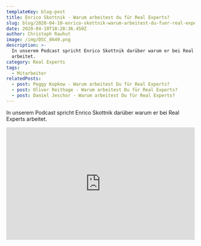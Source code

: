 ```yaml
---
templateKey: blog-post
title: Enrico Skottnik - Warum arbeitest du für Real Experts?
slug: blog/2020-04-10-enrico-skottnik-warum-arbeitest-du-fuer-real-experts
date: 2020-04-10T10:28:36.450Z
author: Christoph Rauhut
image: /img/DSC_8649.png
description: >-
  In unserem Podcast spricht Enrico Skottnik darüber warum er bei Real Experts
  arbeitet. 
category: Real Experts
tags:
  - Mitarbeiter
relatedPosts:
  - post: Peggy Kopkow - Warum arbeitest Du für Real Experts?
  - post: Oliver Reithage - Warum arbeitest Du für Real Experts?
  - post: Daniel Jeschor - Warum arbeitest Du für Real Experts?
---
```

In unserem Podcast spricht Enrico Skottnik darüber warum er bei Real Experts arbeitet. 

<iframe width="100%" height="300" scrolling="no" frameborder="no" allow="autoplay" src="https://w.soundcloud.com/player/?url=https%3A//api.soundcloud.com/tracks/767921434&color=%23ff5500&auto_play=false&hide_related=false&show_comments=true&show_user=true&show_reposts=false&show_teaser=true&visual=true"></iframe>
